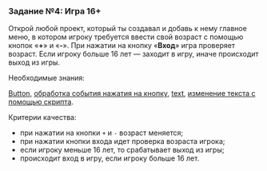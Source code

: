 ### Задание №4: Игра 16+

Открой любой проект, который ты создавал и добавь к нему главное меню, в котором игроку требуется ввести свой возраст с помощью кнопок «**+**» и «**-**». При нажатии на кнопку «**Вход**» игра проверяет возраст. Если игроку больше 16 лет — заходит в игру, иначе происходит выход из игры.

Необходимые знания:

[Button](http://unity3d.unium.ru/lessons/lesson11/index.html#button), [обработка события нажатия на кнопку](http://unity3d.unium.ru/lessons/lesson11/index.html#clickbutton), [text](http://unity3d.unium.ru/lessons/lesson11/index.html#text), [изменение текста с помощью скрипта](http://unity3d.unium.ru/lessons/lesson11/index.html#script_change_text).

Критерии качества:

- при нажатии на кнопки `+` и `-` возраст меняется;
- при нажатии кнопки входа идет проверка возраста игрока;
- если игроку меньше 16 лет, то срабатывает выход из игры;
- происходит вход в игру, если игроку больше 16 лет.